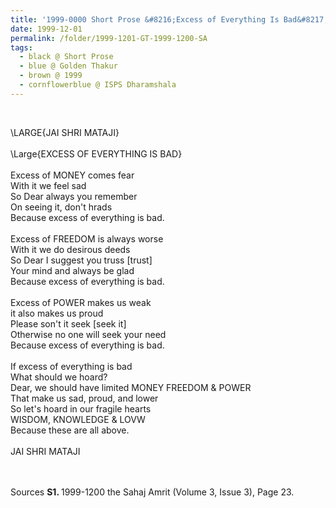 ```yaml
---
title: '1999-0000 Short Prose &#8216;Excess of Everything Is Bad&#8217; by Golden Thakur, ISPS Dharamshala'
date: 1999-12-01
permalink: /folder/1999-1201-GT-1999-1200-SA
tags:
  - black @ Short Prose
  - blue @ Golden Thakur
  - brown @ 1999
  - cornflowerblue @ ISPS Dharamshala
---
```


<br>

<p>
\LARGE{JAI SHRI MATAJI}<br>
<br>
\Large{EXCESS OF EVERYTHING IS BAD}<br>
<br>
Excess of MONEY comes fear<br>
With it we feel sad<br>
So Dear always you remember<br>
On seeing it, don't hrads<br>
Because excess of everything is bad.<br>
<br>
Excess of FREEDOM is always worse<br>
With it we do desirous deeds<br>
So Dear I suggest you truss [trust]<br>
Your mind and always be glad<br>
Because excess of everything is bad.<br>
<br>
Excess of POWER makes us weak<br>
it also makes us proud<br>
Please son't it seek [seek it]<br>
Otherwise no one will seek your need<br>
Because excess of everything is bad.<br>
<br>
If excess of everything is bad<br>
What should we hoard?<br>
Dear, we should have limited MONEY FREEDOM & POWER<br>
That make us sad, proud, and lower<br>
So let's hoard in our fragile hearts<br>
WISDOM, KNOWLEDGE & LOVW<br>
Because these are all above.<br>
<br>
JAI SHRI MATAJI<br><br>
</p>

<br>

<wave-list>
<list-title color="DarkSeaGreen" width="40">Sources</list-title>
  <list-item color="BlanchedAlmond"  width="280"><b>S1. </b> 1999-1200 the Sahaj Amrit (Volume 3, Issue 3), Page 23.</list-item>
</wave-list>